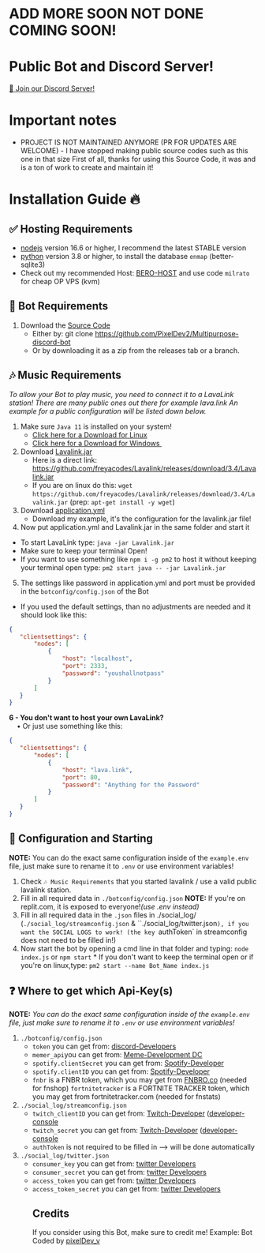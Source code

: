 # ADD MORE SOON NOT DONE COMING SOON!

# Public Bot and Discord Server!
[📢 Join our Discord Server!](https://discord.gg/whpAuajamK)

# Important notes
- PROJECT IS NOT MAINTAINED ANYMORE (PR FOR UPDATES ARE WELCOME) - I have stopped making public source codes such as this one in that size First of all, thanks for using this Source Code, it was and is a ton of work to create and maintain it!

# Installation Guide 🔥
## ✅ Hosting Requirements
- [nodejs](https://nodejs.org/en) version 16.6 or higher, I recommend the latest STABLE version
- [python](https://www.python.org/) version 3.8 or higher, to install the database `enmap` (better-sqlite3)
- Check out my recommended Host: [BERO-HOST](https://bero.host/) and use code `milrato` for cheap OP VPS (kvm)

## 🤖 Bot Requirements
1. Download the [Source Code](https://github.com/PixelDev2/Multipurpose-discord-bot)
   - Either by: git clone https://github.com/PixelDev2/Multipurpose-discord-bot
   - Or by downloading it as a zip from the releases tab or a branch.

 ## 🎶 Music Requirements
 *To allow your Bot to play music, you need to connect it to a LavaLink station! There are many public ones out there for example lava.link An example for a public configuration will be listed down below.*

1. Make sure `Java 11` is installed on your system!
   -    [Click here for a Download for Linux](https://github.com/Tomato6966/Debian-Cheat-Sheet-Setup/wiki/3.5.2-java-11)
   -    [Click here for a Download for Windows ​](https://downloads.milrato.eu/windows/java/jdk-11.0.11.exe)
2. Download [Lavalink.jar](https://github.com/freyacodes/Lavalink/releases/download/3.4/Lavalink.jar)
   - Here is a direct link:
     https://github.com/freyacodes/Lavalink/releases/download/3.4/Lavalink.jar
   - If you are on linux do this: `wget` `https://github.com/freyacodes/Lavalink/releases/download/3.4/Lavalink.jar` (prep: `apt-get install -y wget`)
3. Download [application.yml](https://cdn.discordapp.com/attachments/734517910025928765/934084553751015475/application.yml)
   - Download my example, it's the configuration for the lavalink.jar file!
4. Now put application.yml and Lavalink.jar in the same folder and start it
  - To start LavaLink type: `java -jar Lavalink.jar`
  - Make sure to keep your terminal Open!
  - If you want to use something like `npm i -g pm2` to host it without keeping your terminal open type: `pm2 start java -- -jar Lavalink.jar`
5. The settings like password in application.yml and port must be provided in the `botconfig/config.json` of the Bot
  - If you used the default settings, than no adjustments are needed and it should look like this:
```json
{
   "clientsettings": {
       "nodes": [
           {
               "host": "localhost",
               "port": 2333,
               "password": "youshallnotpass"
           }
       ]
   }
}
```

**6 - You don't want to host your own LavaLink?**  
&nbsp;&nbsp;&nbsp;&nbsp;• Or just use something like this:

```json
{
   "clientsettings": {
       "nodes": [
           {
               "host": "lava.link",
               "port": 80,
               "password": "Anything for the Password"
           }
       ]
   }
}
```
## 🤖 Configuration and Starting
**NOTE:** You can do the exact same configuration inside of the `example.env` file, just make sure to rename it to `.env` or use environment variables!

1. Check `🎶 Music Requirements` that you started lavalink / use a valid public lavalink station.
2. Fill in all required data in `./botconfig/config.json` **NOTE:** If you're on replit.com, it is exposed to everyone!*(use .env instead)*
3. Fill in all required data in the `.json` files in ./social_log/ (`./social_log/streamconfig.json` & ``./social_log/twitter.json`), if you want the SOCIAL LOGS to work! (the key `authToken` in streamconfig does not need to be filled in!)
4. Now start the bot by opening a cmd line in that folder and typing: `node index.js` or `npm start` * If you don't want to keep the terminal open or if you're on linux,type: `pm2 start --name Bot_Name index.js`
## ❓ Where to get which Api-Key(s)
**NOTE:** *You can do the exact same configuration inside of the `example.env` file, just make sure to rename it to `.env` or use environment variables!*
1. `./botconfig/config.json`
   - `token` you can get from: [discord-Developers](https://discord.com/developers/applications)
   - `memer_api`you can get from: [Meme-Development DC](https://discord.gg/Mc2FudJkgP)
   - `spotify.clientSecret` you can get from: [Spotify-Developer](https://developer.spotify.com/)
   - `spotify.clientID` you can get from: [Spotify-Developer](https://developer.spotify.com/)
   - `fnbr` is a FNBR token, which you may get from [FNBRO.co](https://fnbr.co/api/docs) (needed for fnshop)
`fortnitetracker` is a FORTNITE TRACKER token, which you may get from fortnitetracker.com (needed for fnstats)
2. `./social_log/streamconfig.json`
   - `twitch_clientID` you can get from: [Twitch-Developer](https://dev.twitch.tv/docs/api) ([developer-console](https://dev.twitch.tv/console)
   - `twitch_secret` you can get from: [Twitch-Developer](https://dev.twitch.tv/docs/api) ([developer-console]((https://dev.twitch.tv/console))
   - `authToken`  is not required to be filled in --> will be done automatically
3. `./social_log/twitter.json`
   - `consumer_key` you can get from: [twitter Developers](https://developer.twitter.com/)
   - `consumer_secret` you can get from: [twitter Developers](https://developer.twitter.com/)
   - `access_token` you can get from: [twitter Developers](https://developer.twitter.com/)
   - `access_token_secret` you can get from: [twitter Developers](https://developer.twitter.com/)
     ## Credits
     If you consider using this Bot, make sure to credit me! Example: Bot Coded by [pixelDev_v](https://discord.gg/whpAuajamK)
